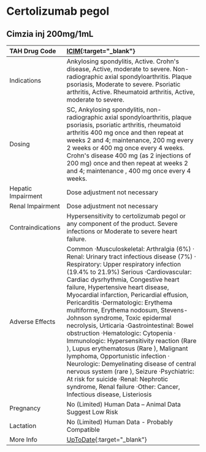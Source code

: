 # Certolizumab pegol

## Cimzia inj 200mg/1mL

| TAH Drug Code      | [ICIM](https://www.tahsda.org.tw/drugs/hissearch.php?drug_code=ICIM){:target="_blank"}                                                                                                                                                                                                                                                                                                                                                                                                                                                                                                                                                                                                                                                                                                                                                 |
|:-------------------|:---------------------------------------------------------------------------------------------------------------------------------------------------------------------------------------------------------------------------------------------------------------------------------------------------------------------------------------------------------------------------------------------------------------------------------------------------------------------------------------------------------------------------------------------------------------------------------------------------------------------------------------------------------------------------------------------------------------------------------------------------------------------------------------------------------------------------------------|
| Indications        | Ankylosing spondylitis, Active. Crohn's disease, Active, moderate to severe. Non-radiographic axial spondyloarthritis. Plaque psoriasis, Moderate to severe. Psoriatic arthritis, Active. Rheumatoid arthritis, Active, moderate to severe.                                                                                                                                                                                                                                                                                                                                                                                                                                                                                                                                                                                            |
| Dosing             | SC, Ankylosing spondylitis, non-radiographic axial spondyloarthritis, plaque psoriasis, psoriatic arthritis, rheumatoid arthritis 400 mg once and then repeat at weeks 2 and 4; maintenance, 200 mg every 2 weeks or 400 mg once every 4 weeks. Crohn's disease 400 mg (as 2 injections of 200 mg) once and then repeat at weeks 2 and 4; maintenance , 400 mg once every 4 weeks.                                                                                                                                                                                                                                                                                                                                                                                                                                                     |
| Hepatic Impairment | Dose adjustment not necessary                                                                                                                                                                                                                                                                                                                                                                                                                                                                                                                                                                                                                                                                                                                                                                                                          |
| Renal Impairment   | Dose adjustment not necessary                                                                                                                                                                                                                                                                                                                                                                                                                                                                                                                                                                                                                                                                                                                                                                                                          |
| Contraindications  | Hypersensitivity to certolizumab pegol or any component of the product. Severe infections or Moderate to severe heart failure.                                                                                                                                                                                                                                                                                                                                                                                                                                                                                                                                                                                                                                                                                                         |
| Adverse Effects    | Common ‧Musculoskeletal: Arthralgia (6%) ‧Renal: Urinary tract infectious disease (7%) ‧Respiratory: Upper respiratory infection (19.4% to 21.9%) Serious ‧Cardiovascular: Cardiac dysrhythmia, Congestive heart failure, Hypertensive heart disease, Myocardial infarction, Pericardial effusion, Pericarditis ‧Dermatologic: Erythema multiforme, Erythema nodosum, Stevens-Johnson syndrome, Toxic epidermal necrolysis, Urticaria ‧Gastrointestinal: Bowel obstruction ‧Hematologic: Cytopenia ‧Immunologic: Hypersensitivity reaction (Rare ), Lupus erythematosus (Rare ), Malignant lymphoma, Opportunistic infection ‧Neurologic: Demyelinating disease of central nervous system (rare ), Seizure ‧Psychiatric: At risk for suicide ‧Renal: Nephrotic syndrome, Renal failure ‧Other: Cancer, Infectious disease, Listeriosis |
| Pregnancy          | No (Limited) Human Data – Animal Data Suggest Low Risk                                                                                                                                                                                                                                                                                                                                                                                                                                                                                                                                                                                                                                                                                                                                                                                 |
| Lactation          | No (Limited) Human Data - Probably Compatible                                                                                                                                                                                                                                                                                                                                                                                                                                                                                                                                                                                                                                                                                                                                                                                          |
| More Info          | [UpToDate](https://www.uptodate.com/contents/certolizumab-pegol-drug-information){:target="_blank"}                                                                                                                                                                                                                                                                                                                                                                                                                                                                                                                                                                                                                                                                                                                                    |

